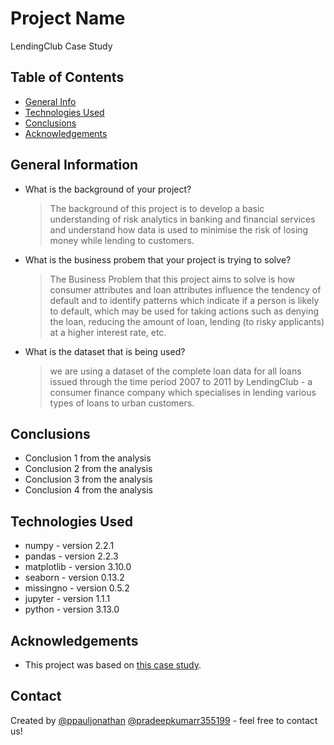 # Project Name

LendingClub Case Study

## Table of Contents

* [General Info](#general-information)
* [Technologies Used](#technologies-used)
* [Conclusions](#conclusions)
* [Acknowledgements](#acknowledgements)


## General Information

* What is the background of your project?
  > The background of this project is to develop a basic understanding of risk analytics in banking and financial services and understand how data is used to minimise the risk of losing money while lending to customers.

* What is the business probem that your project is trying to solve?
  > The Business Problem that this project aims to solve is how consumer attributes and loan attributes influence the tendency of default and to identify patterns which indicate if a person is likely to default, which may be used for taking actions such as denying the loan, reducing the amount of loan, lending (to risky applicants) at a higher interest rate, etc.

* What is the dataset that is being used?
  > we are using a dataset of the complete loan data for all loans issued through the time period 2007 to 2011 by LendingClub - a consumer finance company which specialises in lending various types of loans to urban customers.

## Conclusions

* Conclusion 1 from the analysis
* Conclusion 2 from the analysis
* Conclusion 3 from the analysis
* Conclusion 4 from the analysis




## Technologies Used

* numpy      - version 2.2.1
* pandas     - version 2.2.3
* matplotlib - version 3.10.0
* seaborn    - version 0.13.2
* missingno  - version 0.5.2
* jupyter    - version 1.1.1
* python     - version 3.13.0

<!-- As the libraries versions keep on changing, it is recommended to mention the version of library used in this project -->

## Acknowledgements

* This project was based on [this case study](https://learn.upgrad.com/course/7715/segment/53501/317620/962115/4806808).


## Contact
Created by [@ppauljonathan](https://github.com/ppauljonathan/) [@pradeepkumarr355199](https://github.com/pradeepkumarr355199) - feel free to contact us!
